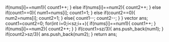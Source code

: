 if(nums[i]==num1){
count1++;
}
else if(nums[i]==num2){
count2++;
}
else if(count1==0){
num1=nums[i];
count1=1;
}
else if(count2==0){
num2=nums[i];
count2=1;
}
else{
count1--;
count2--;
}
}
vector<int> ans;
count1=count2=0;
for(int i=0;i<sz;i++){
if(nums[i]==num1){
count1++;
}
if(nums[i]==num2){
count2++;
}
}
if(count1>sz/3){
ans.push_back(num1);
}
if(count2>sz/3){
ans.push_back(num2);
}
return ans;